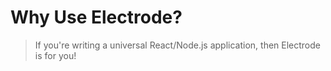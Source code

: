 # Why Use Electrode?

> If you're writing a universal React/Node.js application, then Electrode is for you!



